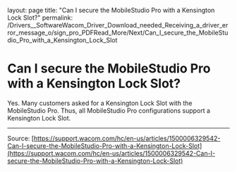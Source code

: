layout: page
title: "Can I secure the MobileStudio Pro with a Kensington Lock Slot?"
permalink: /Drivers__SoftwareWacom_Driver_Download_needed_Receiving_a_driver_error_message_o/sign_pro_PDFRead_More/Next/Can_I_secure_the_MobileStudio_Pro_with_a_Kensington_Lock_Slot

# Can I secure the MobileStudio Pro with a Kensington Lock Slot?

Yes. Many customers asked for a Kensington Lock Slot with the MobileStudio Pro. Thus, all MobileStudio Pro configurations support a Kensington Lock Slot.

---
Source: [https://support.wacom.com/hc/en-us/articles/1500006329542-Can-I-secure-the-MobileStudio-Pro-with-a-Kensington-Lock-Slot](https://support.wacom.com/hc/en-us/articles/1500006329542-Can-I-secure-the-MobileStudio-Pro-with-a-Kensington-Lock-Slot)

